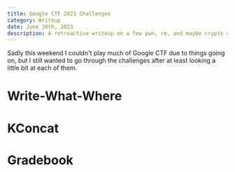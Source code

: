 ```yaml
---
title: Google CTF 2023 Challenges
category: Writeup
date: June 30th, 2023
description: A retroactive writeup on a few pwn, re, and maybe crypto challenges.
---
```


Sadly this weekend I couldn't play much of Google CTF
due to things going on, but I still wanted to
go through the challenges after at least looking
a little bit at each of them.

# Write-What-Where

# KConcat

# Gradebook
